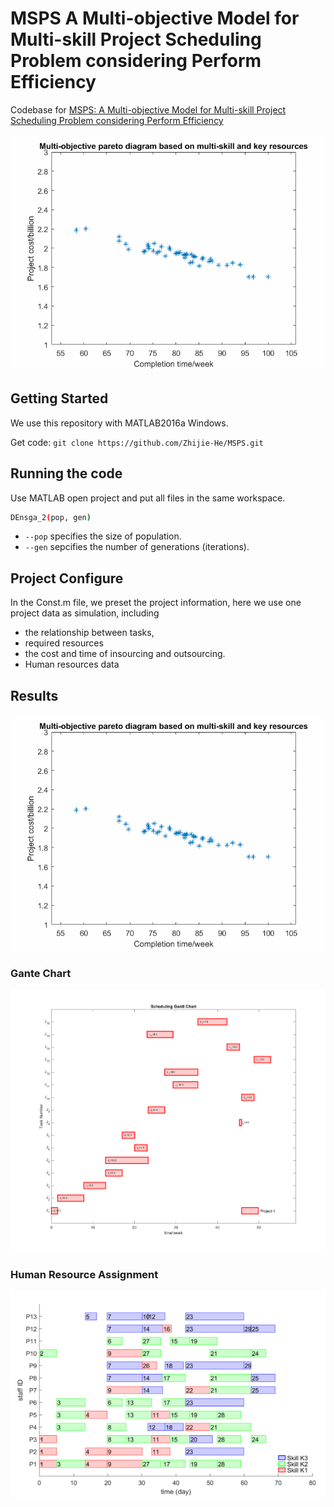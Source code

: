 # MSPS A Multi-objective Model for Multi-skill Project Scheduling Problem considering Perform Efficiency

Codebase for [MSPS: A Multi-objective Model for Multi-skill Project Scheduling Problem considering Perform Efficiency
](https://ieeexplore.ieee.org/document/8948152) 

<p align="center">
<img src="https://github.com/Zhijie-He/MSPS/blob/main/images/MSPS_generation_2d.gif"/>
</p>

## Getting Started
We use this repository with MATLAB2016a Windows.

Get code: `git clone https://github.com/Zhijie-He/MSPS.git`

## Running the code
Use MATLAB open project and put all files in the same workspace.
```bash
DEnsga_2(pop, gen)
```
- `--pop` specifies the size of population.
- `--gen` sepcifies the number of generations (iterations).

## Project Configure
In the Const.m file, we preset the project information, here we use one project data as simulation, 
including 
- the relationship between tasks, 
- required resources 
- the cost and time of insourcing and outsourcing.
- Human resources data

## Results
<img src="https://github.com/Zhijie-He/MSPS/blob/main/images/MSPS_generation_2d.gif"/>

### Gante Chart
<p align="center">
<img src="https://github.com/Zhijie-He/MSPS/blob/main/images/project_gante.png"/>
</p>


### Human Resource Assignment
<p align="center">
<img src="https://github.com/Zhijie-He/MSPS/blob/main/images/human_resource_assignment.png"/>
</p>